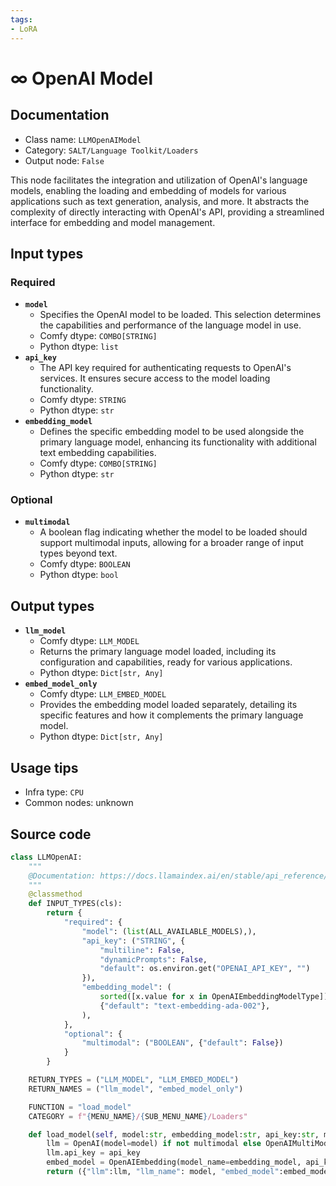```yaml
---
tags:
- LoRA
---
```


# ∞ OpenAI Model
## Documentation
- Class name: `LLMOpenAIModel`
- Category: `SALT/Language Toolkit/Loaders`
- Output node: `False`

This node facilitates the integration and utilization of OpenAI's language models, enabling the loading and embedding of models for various applications such as text generation, analysis, and more. It abstracts the complexity of directly interacting with OpenAI's API, providing a streamlined interface for embedding and model management.
## Input types
### Required
- **`model`**
    - Specifies the OpenAI model to be loaded. This selection determines the capabilities and performance of the language model in use.
    - Comfy dtype: `COMBO[STRING]`
    - Python dtype: `list`
- **`api_key`**
    - The API key required for authenticating requests to OpenAI's services. It ensures secure access to the model loading functionality.
    - Comfy dtype: `STRING`
    - Python dtype: `str`
- **`embedding_model`**
    - Defines the specific embedding model to be used alongside the primary language model, enhancing its functionality with additional text embedding capabilities.
    - Comfy dtype: `COMBO[STRING]`
    - Python dtype: `str`
### Optional
- **`multimodal`**
    - A boolean flag indicating whether the model to be loaded should support multimodal inputs, allowing for a broader range of input types beyond text.
    - Comfy dtype: `BOOLEAN`
    - Python dtype: `bool`
## Output types
- **`llm_model`**
    - Comfy dtype: `LLM_MODEL`
    - Returns the primary language model loaded, including its configuration and capabilities, ready for various applications.
    - Python dtype: `Dict[str, Any]`
- **`embed_model_only`**
    - Comfy dtype: `LLM_EMBED_MODEL`
    - Provides the embedding model loaded separately, detailing its specific features and how it complements the primary language model.
    - Python dtype: `Dict[str, Any]`
## Usage tips
- Infra type: `CPU`
- Common nodes: unknown


## Source code
```python
class LLMOpenAI:
    """
    @Documentation: https://docs.llamaindex.ai/en/stable/api_reference/llms/openai/
    """
    @classmethod
    def INPUT_TYPES(cls):
        return {
            "required": {
                "model": (list(ALL_AVAILABLE_MODELS),),
                "api_key": ("STRING", {
                    "multiline": False, 
                    "dynamicPrompts": False, 
                    "default": os.environ.get("OPENAI_API_KEY", "")
                }),
                "embedding_model": (
                    sorted([x.value for x in OpenAIEmbeddingModelType]),
                    {"default": "text-embedding-ada-002"},
                ),
            },
            "optional": {
                "multimodal": ("BOOLEAN", {"default": False})
            }
        }

    RETURN_TYPES = ("LLM_MODEL", "LLM_EMBED_MODEL")
    RETURN_NAMES = ("llm_model", "embed_model_only")

    FUNCTION = "load_model"
    CATEGORY = f"{MENU_NAME}/{SUB_MENU_NAME}/Loaders"

    def load_model(self, model:str, embedding_model:str, api_key:str, multimodal:bool = False) -> Dict[str, Any]:
        llm = OpenAI(model=model) if not multimodal else OpenAIMultiModal(model=model)
        llm.api_key = api_key
        embed_model = OpenAIEmbedding(model_name=embedding_model, api_key=api_key,)
        return ({"llm":llm, "llm_name": model, "embed_model":embed_model, "embed_name": embedding_model}, {"embed_model": embed_model, "embed_name": embedding_model})

```
